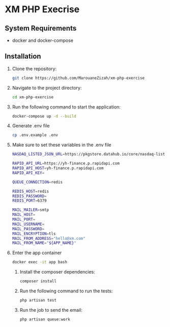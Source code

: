 # XM PHP Execrise

## System Requirements

- docker and docker-compose

## Installation

1. Clone the repository:

   ```bash
   git clone https://github.com/MarouaneZizah/xm-php-exercise
    ```

2. Navigate to the project directory:

   ```bash
   cd xm-php-exercise
   ```

3. Run the following command to start the application:

    ```bash
   docker-compose up -d --build
    ```

4. Generate .env file
   ```bash
   cp .env.example .env
    ```

5. Make sure to set these variables in the .env file

    ```bash
   NASDAQ_LISTED_JSON_URL=https://pkgstore.datahub.io/core/nasdaq-listings/nasdaq-listed_json/data/a5bc7580d6176d60ac0b2142ca8d7df6/nasdaq-listed_json.json
   
   RAPID_API_URL=https://yh-finance.p.rapidapi.com
   RAPID_API_HOST=yh-finance.p.rapidapi.com
   RAPID_API_KEY=
   
   QUEUE_CONNECTION=redis
   
   REDIS_HOST=redis
   REDIS_PASSWORD=
   REDIS_PORT=6379
   
   MAIL_MAILER=smtp
   MAIL_HOST=
   MAIL_PORT=
   MAIL_USERNAME=
   MAIL_PASSWORD=
   MAIL_ENCRYPTION=tls
   MAIL_FROM_ADDRESS="hello@xm.com"
   MAIL_FROM_NAME="${APP_NAME}"
    ```

6. Enter the app container

    ```bash
    docker exec -it app bash
    ```

    1. Install the composer dependencies:

       ```bash
       composer install
       ```

    2. Run the following command to run the tests:

        ```bash
        php artisan test
        ```
   
    3. Run the job to send the email:

       ```bash
       php artisan queue:work
       ```
